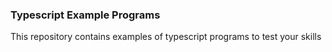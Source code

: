 ### Typescript Example Programs
This repository contains examples of typescript programs to test your skills
